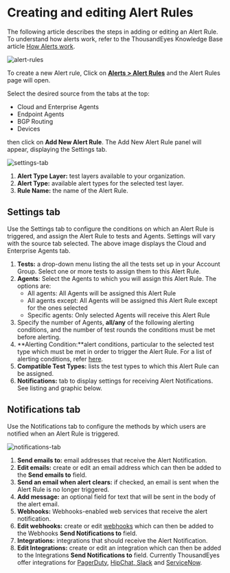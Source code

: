 # Creating and editing Alert Rules

The following article describes the steps in adding or editing an Alert Rule. To understand how alerts work, refer to the ThousandEyes Knowledge Base article [How Alerts work](https://success.thousandeyes.com/PublicArticlePage?articleIdParam=kA044000000CnBqCAK).

![alert-rules](https://success.thousandeyes.com/servlet/rtaImage?eid=ka02R000000UOB4&feoid=00NE0000006OT0r&refid=0EM2R000000CD3N)

To create a new Alert rule, Click on [**Alerts &gt; Alert Rules**](https://app.thousandeyes.com/settings/alerts/?) and the Alert Rules page will open.

Select the desired source from the tabs at the top:

* Cloud and Enterprise Agents
* Endpoint Agents
* BGP Routing
* Devices

then click on **Add New Alert Rule**. The Add New Alert Rule panel will appear, displaying the Settings tab.

![settings-tab](https://success.thousandeyes.com/servlet/rtaImage?eid=ka02R000000UOB4&feoid=00NE0000006OT0r&refid=0EM2R000000Bvlb)

1. **Alert Type Layer:** test layers available to your organization.
2. **Alert Type:** available alert types for the selected test layer.
3. **Rule Name:** the name of the Alert Rule.

## Settings tab

Use the Settings tab to configure the conditions on which an Alert Rule is triggered, and assign the Alert Rule to tests and Agents. Settings will vary with the source tab selected. The above image displays the Cloud and Enterprise Agents tab.

1. **Tests:** a drop-down menu listing the all the tests set up in your Account Group.  Select one or more tests to assign them to this Alert Rule.
2. **Agents**: Select the Agents to which you will assign this Alert Rule.  The options are:
   * All agents: All Agents will be assigned this Alert Rule
   * All agents except: All Agents will be assigned this Alert Rule except for the ones selected
   * Specific agents: Only selected Agents will receive this Alert Rule
3. Specify the number of Agents, **all/any** of the following alerting conditions, and the number of test rounds the conditions must be met before alerting.
4. **Alerting Condition:**alert conditions, particular to the selected test type which must be met in order to trigger the Alert Rule. For a list of alerting conditions, refer [here](https://success.thousandeyes.com/PublicArticlePage?articleIdParam=kA044000000CnBqCAK#alertconditions).
5. **Compatible Test Types:** lists the test types to which this Alert Rule can be assigned.
6. **Notifications:** tab to display settings for receiving Alert Notifications.  See listing and graphic below.

## Notifications tab

Use the Notifications tab to configure the methods by which users are notified when an Alert Rule is triggered.

![notifications-tab](https://success.thousandeyes.com/servlet/rtaImage?eid=ka02R000000UOB4&feoid=00NE0000006OT0r&refid=0EM2R000000Bvlg)

1. **Send emails to:** email addresses that receive the Alert Notification.
2. **Edit emails:** create or edit an email address which can then be added to the **Send emails to** field.
3. **Send an email when alert clears:** if checked, an email is sent when the Alert Rule is no longer triggered.
4. **Add message:** an optional field for text that will be sent in the body of the alert email.
5. **Webhooks:** Webhooks-enabled web services that receive the alert notification.
6. **Edit webhooks:** create or edit [webhooks](https://success.thousandeyes.com/PublicArticlePage?articleIdParam=kA0E0000000CmmVKAS_Using-Webhooks-server-sample-code-included) which can then be added to the Webhooks **Send Notifications to** field.
7. **Integrations:** integrations that should receive the Alert Notification. 
8. **Edit Integrations:** create or edit an integration which can then be added to the Integrations **Send Notifications to** field. Currently ThousandEyes offer integrations for  [PagerDuty](https://success.thousandeyes.com/PublicArticlePage?articleIdParam=kA044000000CnBsCAK_PagerDuty-Integration), [HipChat, Slack](https://success.thousandeyes.com/PublicArticlePage?articleIdParam=kA044000000Cn2FCAS_Slack-and-HipChat-Integration) and [ServiceNow](https://success.thousandeyes.com/PublicArticlePage?articleIdParam=kA044000000CqJPCA0_ServiceNow-Integration).

